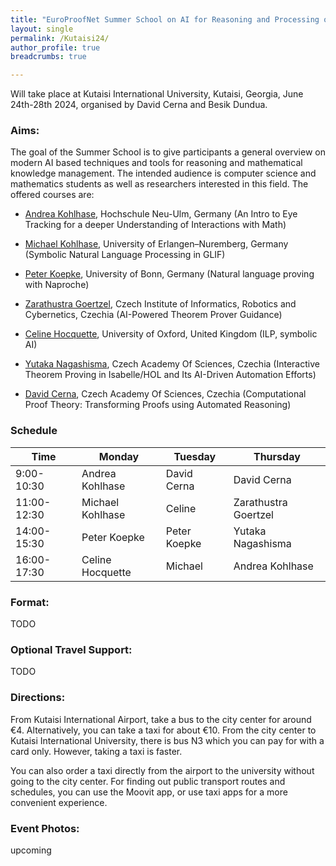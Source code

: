 ```yaml
---
title: "EuroProofNet Summer School on AI for Reasoning and Processing of Mathematics"
layout: single
permalink: /Kutaisi24/
author_profile: true
breadcrumbs: true

---
```


Will take place at Kutaisi International University, Kutaisi, Georgia, June 24th-28th 2024, organised by David Cerna and Besik Dundua.

### Aims:

The goal of the Summer School is to give participants a general overview on modern AI based techniques and tools for reasoning and mathematical knowledge management. The intended audience is computer science and mathematics students as well as researchers interested in this field. The offered courses are: 

- [Andrea Kohlhase](http://www.hnu.de/andrea-kohlhase), Hochschule Neu-Ulm, Germany (An Intro to Eye Tracking for a deeper Understanding of Interactions with Math)

- [Michael Kohlhase](http://www.dhss.phil.fau.de/person/michael-kohlhase/), University of Erlangen–Nuremberg, Germany (Symbolic Natural Language Processing in GLIF)

- [Peter Koepke](http://www.math.uni-bonn.de/people/koepke/), University of Bonn, Germany (Natural language proving with Naproche)

- [Zarathustra Goertzel](https://gardenofminds.art/research/), Czech Institute of Informatics, Robotics and Cybernetics, Czechia (AI-Powered Theorem Prover Guidance)

- [Celine Hocquette](https://celinehocquette.github.io/), University of Oxford, United Kingdom (ILP, symbolic AI)

- [Yutaka Nagashisma](https://unitedreasoning.wordpress.com/about/), Czech Academy Of Sciences, Czechia (Interactive Theorem Proving in Isabelle/HOL and Its AI-Driven Automation Efforts)

- [David Cerna](http://www.cs.cas.cz/dcerna/), Czech Academy Of Sciences, Czechia (Computational Proof Theory: Transforming Proofs using Automated Reasoning)


### Schedule

| Time         | Monday | Tuesday | Thursday |
|--------------|--------|---------|----------|
| 9:00-10:30   | Andrea Kohlhase | David Cerna   | David Cerna    |
| 11:00-12:30  | Michael Kohlhase| Celine  | Zarathustra Goertzel     |
| 14:00-15:30  | Peter Koepke  | Peter Koepke   | Yutaka Nagashisma   |
| 16:00-17:30  | Celine Hocquette | Michael | Andrea Kohlhase  |



### Format:

TODO

### Optional Travel Support:

TODO

### Directions:

From Kutaisi International Airport, take a bus to the city center for around €4. Alternatively, you can take a taxi for about €10. From the city center to Kutaisi International University, there is bus N3 which you can pay for with a card only. However, taking a taxi is faster.

You can also order a taxi directly from the airport to the university without going to the city center. For finding out public transport routes and schedules, you can use the Moovit app, or use taxi apps for a more convenient experience.

### Event Photos:

upcoming
